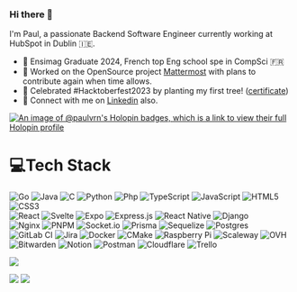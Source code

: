 ### Hi there 👋

<!--
**Paul-vrn/Paul-vrn** is a ✨ _special_ ✨ repository because its `README.md` (this file) appears on your GitHub profile.

Here are some ideas to get you started:

- 🔭 I’m currently working on ...
- 🌱 I’m currently learning ...
- 👯 I’m looking to collaborate on ...
- 🤔 I’m looking for help with ...
- 💬 Ask me about ...
- 📫 How to reach me: ...
- 😄 Pronouns: ...
- ⚡ Fun fact: ...
-->
I'm Paul, a passionate Backend Software Engineer currently working at HubSpot in Dublin 🇮🇪.
- 📖 Ensimag Graduate 2024, French top Eng school spe in CompSci 🇫🇷
- 🔭 Worked on the OpenSource project [Mattermost](https://github.com/mattermost) with plans to contribute again when time allows.
- 🌱 Celebrated #Hacktoberfest2023 by planting my first tree! ([certificate](https://tree-nation.com/certificate/652ed7e85b02f))
- 🔗 Connect with me on [Linkedin](https://www.linkedin.com/in/paul-vernin/) also.

[![An image of @paulvrn's Holopin badges, which is a link to view their full Holopin profile](https://holopin.me/paulvrn)](https://holopin.io/@paulvrn)

# 💻Tech Stack
![Go](https://img.shields.io/badge/go-%2300ADD8.svg?style=flat&logo=go&logoColor=white)
![Java](https://img.shields.io/badge/java-%23ED8B00.svg?style=flat&logo=java&logoColor=white)
![C](https://img.shields.io/badge/C-00599C?style=flat&logo=c&logoColor=white)
![Python](https://img.shields.io/badge/Python-14354C?style=flat&logo=python&logoColor=white)
![Php](https://img.shields.io/badge/PHP-777BB4?style=flat&logo=php&logoColor=white)
![TypeScript](https://img.shields.io/badge/Typescript-%23007ACC.svg?style=flat&logo=typescript&logoColor=white) 
![JavaScript](https://img.shields.io/badge/Javascript-%23323330.svg?style=flat&logo=javascript&logoColor=%23F7DF1E) 
![HTML5](https://img.shields.io/badge/Html5-%23E34F26.svg?style=flat&logo=html5&logoColor=white) 
![CSS3](https://img.shields.io/badge/Css3-%231572B6.svg?style=flat&logo=css3&logoColor=white)   
![React](https://img.shields.io/badge/React-%2320232a.svg?style=flat&logo=react&logoColor=%2361DAFB) 
![Svelte](https://img.shields.io/badge/Svelte-%23f1413d.svg?style=flat&logo=svelte&logoColor=white)
![Expo](https://img.shields.io/badge/expo-1C1E24?styleflat&logo=expo&logoColor=#D04A37)
![Express.js](https://img.shields.io/badge/express.js-%23404d59.svg?styleflat&logo=express&logoColor=%2361DAFB)
![React Native](https://img.shields.io/badge/react_native-%2320232a.svg?styleflat&logo=react&logoColor=%2361DAFB)
![Django](https://img.shields.io/badge/Django-092E20?style=flat&logo=django&logoColor=white)  
![Nginx](https://img.shields.io/badge/Nginx-%23009639.svg?style=flat&logo=nginx&logoColor=white) 
![PNPM](https://img.shields.io/badge/pnpm-%234a4a4a.svg?styleflat&logo=pnpm&logoColor=f69220)
![Socket.io](https://img.shields.io/badge/Socket.io-black?styleflat&logo=socket.io&badgeColor=010101)
![Prisma](https://img.shields.io/badge/Prisma-3982CE?styleflat&logo=Prisma&logoColor=white)
![Sequelize](https://img.shields.io/badge/Sequelize-52B0E7?styleflat&logo=Sequelize&logoColor=white)
![Postgres](https://img.shields.io/badge/Postgres-%23316192.svg?style=flat&logo=postgresql&logoColor=white)  
![GitLab CI](https://img.shields.io/badge/gitlab%20ci-%23181717.svg?style=flat&logo=gitlab&logoColor=white)
![Jira](https://img.shields.io/badge/jira-%230A0FFF.svg?styleflat&logo=jira&logoColor=white)
![Docker](https://img.shields.io/badge/Docker-%230db7ed.svg?style=flat&logo=docker&logoColor=white)
![CMake](https://img.shields.io/badge/CMake-%23008FBA.svg?styleflat&logo=cmake&logoColor=white)
![Raspberry Pi](https://img.shields.io/badge/-RaspberryPi-C51A4A?styleflat&logo=Raspberry-Pi)
![Scaleway](https://img.shields.io/badge/SCALEWAY-%234f0599.svg?styleflat&logo=scaleway&logoColor=white)
![OVH](https://img.shields.io/badge/ovh-%23123F6D.svg?styleflat&logo=ovh&logoColor=#123F6D)  
![Bitwarden](https://img.shields.io/badge/bitwarden-%23175DDC.svg?styleflat&logo=bitwarden&logoColor=white)
![Notion](https://img.shields.io/badge/Notion-%23000000.svg?style=flat&logo=notion&logoColor=white) 
![Postman](https://img.shields.io/badge/Postman-FF6C37?style=flat&logo=postman&logoColor=white) 
![Cloudflare](https://img.shields.io/badge/Cloudflare-F38020?styleflat&logo=Cloudflare&logoColor=white)
![Trello](https://img.shields.io/badge/Trello-%23026AA7.svg?style=flat&logo=Trello&logoColor=white)

[![](https://visitcount.itsvg.in/api?id=Paul-vrn&label=Profile%20Views&color=3&icon=3&pretty=true)](https://visitcount.itsvg.in)

![](https://github-readme-stats.vercel.app/api?username=Paul-vrn&theme=blue-green)
![](https://github-readme-stats.vercel.app/api/top-langs/?username=Paul-vrn&theme=blue-green)
